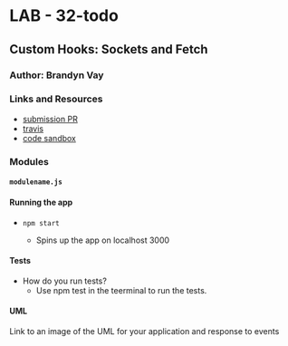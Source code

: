 # LAB - 32-todo

## Custom Hooks: Sockets and Fetch

### Author: Brandyn Vay

### Links and Resources

- [submission PR](https://github.com/brandyn-vay-401-advanced-javascript/lab-class-32)
- [travis](https://travis-ci.com/brandyn-vay-401-advanced-javascript/lab-class-32)
- [code sandbox](https://codesandbox.io/s/lab-class-32-todo-fdpvn)

### Modules

#### `modulename.js`

#### Running the app

- `npm start`

  - Spins up the app on localhost 3000

#### Tests

- How do you run tests?
  - Use npm test in the teerminal to run the tests.

#### UML

Link to an image of the UML for your application and response to events

